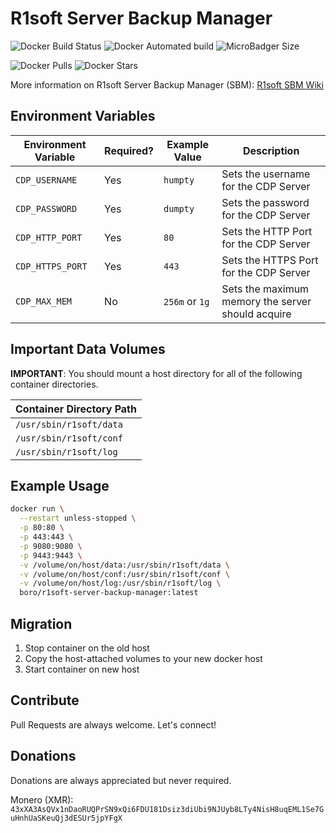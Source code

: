 # R1soft Server Backup Manager

![Docker Build Status](https://img.shields.io/docker/build/boro/r1soft-server-backup-manager.svg) ![Docker Automated build](https://img.shields.io/docker/automated/boro/r1soft-server-backup-manager.svg) ![MicroBadger Size](https://img.shields.io/microbadger/image-size/boro/r1soft-server-backup-manager/latest.svg)

![Docker Pulls](https://img.shields.io/docker/pulls/boro/r1soft-server-backup-manager.svg) ![Docker Stars](https://img.shields.io/docker/stars/boro/r1soft-server-backup-manager.svg)

More information on R1soft Server Backup Manager (SBM): [R1soft SBM Wiki](http://wiki.r1soft.com/display/ServerBackupManager/Getting+Started)

## Environment Variables
| Environment Variable | Required? | Example Value | Description |
|----------------------|-----------|---------------|-------------|
| `CDP_USERNAME` | Yes | `humpty` | Sets the username for the CDP Server |
| `CDP_PASSWORD` | Yes | `dumpty` | Sets the password for the CDP Server |
| `CDP_HTTP_PORT` | Yes | `80` | Sets the HTTP Port for the CDP Server |
| `CDP_HTTPS_PORT` | Yes | `443` | Sets the HTTPS Port for the CDP Server |
| `CDP_MAX_MEM` | No | `256m` or `1g` | Sets the maximum memory the server should acquire |

## Important Data Volumes
**IMPORTANT**: You should mount a host directory for all of the following container directories.

| Container Directory Path |
|------|
| `/usr/sbin/r1soft/data` |
| `/usr/sbin/r1soft/conf` |
| `/usr/sbin/r1soft/log` |

## Example Usage
```bash
docker run \
  --restart unless-stopped \
  -p 80:80 \
  -p 443:443 \
  -p 9080:9080 \
  -p 9443:9443 \
  -v /volume/on/host/data:/usr/sbin/r1soft/data \
  -v /volume/on/host/conf:/usr/sbin/r1soft/conf \
  -v /volume/on/host/log:/usr/sbin/r1soft/log \
  boro/r1soft-server-backup-manager:latest
```

## Migration
1. Stop container on the old host
2. Copy the host-attached volumes to your new docker host
3. Start container on new host

## Contribute
Pull Requests are always welcome. Let's connect!

## Donations
Donations are always appreciated but never required.

Monero (XMR): 
`43xXA3AsQVx1nDaoRUQPrSN9xQi6FDU181Dsiz3diUbi9NJUyb8LTy4NisH8uqEML1Se7GuHnhUaSKeuQj3dESUr5jpYFgX`